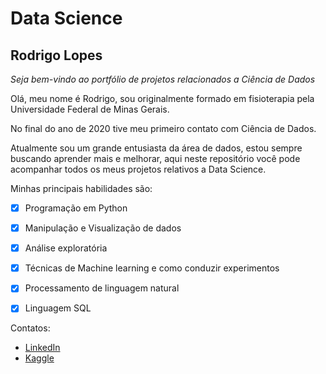 # Data Science

## Rodrigo Lopes

_Seja bem-vindo ao portfólio de projetos relacionados a Ciência de Dados_

Olá, meu nome é Rodrigo, sou originalmente formado em fisioterapia pela Universidade Federal de Minas Gerais. 

No final do ano de 2020 tive meu primeiro contato com Ciência de Dados.

Atualmente sou um grande entusiasta da área de dados, estou sempre buscando aprender mais e melhorar, aqui neste repositório você pode acompanhar todos os meus projetos relativos a Data Science.

Minhas principais habilidades são:

- [x] Programação em Python
- [x] Manipulação e Visualização de dados
- [x] Análise exploratória
- [x] Técnicas de Machine learning e como conduzir experimentos
- [x] Processamento de linguagem natural
- [x] Linguagem SQL


Contatos:
- [LinkedIn](https://www.linkedin.com/in/rodrigo-lopes-0aa31685/)
- [Kaggle](https://www.kaggle.com/rolancerlaux)
